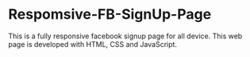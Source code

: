 # Respomsive-FB-SignUp-Page
This is a fully responsive facebook signup page for all device. This web page is developed with HTML, CSS and JavaScript.
